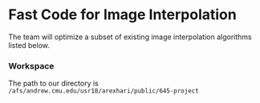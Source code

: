 # Fast Code for Image Interpolation
The team will optimize a subset of existing image interpolation algorithms listed below. 

### Workspace
The path to our directory is `/afs/andrew.cmu.edu/usr18/arexhari/public/645-project` 
